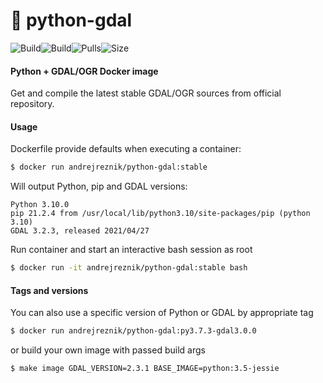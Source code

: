 # :whale: python-gdal
![Build](https://img.shields.io/github/workflow/status/andrejreznik/docker-python-gdal/Build.svg)![Build](https://img.shields.io/docker/cloud/build/andrejreznik/python-gdal.svg)![Pulls](https://img.shields.io/docker/pulls/andrejreznik/python-gdal.svg)![Size](https://img.shields.io/docker/image-size/andrejreznik/python-gdal/latest.svg)

#### Python + GDAL/OGR Docker image

Get and compile the latest stable GDAL/OGR sources from official repository.

#### Usage

Dockerfile provide defaults when executing a container:

```bash
$ docker run andrejreznik/python-gdal:stable
```

Will output Python, pip and GDAL versions:

```console
Python 3.10.0
pip 21.2.4 from /usr/local/lib/python3.10/site-packages/pip (python 3.10)
GDAL 3.2.3, released 2021/04/27
```

Run container and start an interactive bash session as root

```bash
$ docker run -it andrejreznik/python-gdal:stable bash
```

#### Tags and versions

You can also use a specific version of Python or GDAL by appropriate tag

```bash
$ docker run andrejreznik/python-gdal:py3.7.3-gdal3.0.0
```

or build your own image with passed build args

```bash
$ make image GDAL_VERSION=2.3.1 BASE_IMAGE=python:3.5-jessie
```
